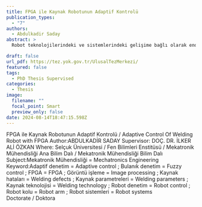 ```yaml
---
title: FPGA ile Kaynak Robotunun Adaptif Kontrolü
publication_types:
  - "7"
authors:
  - Abdulkadir Saday
abstract: >
  Robot teknolojilerindeki ve sistemlerindeki gelişime bağlı olarak endüstride, insanlar için tehlikeli ve yorucu olan işler için robotlar tercih edilmeye başlanılmıştır. Bunlardan en yaygın olanı, otomotiv, ev gereçleri, savunma sanayi, medikal ve havacılık gibi uygulama alanları olan kaynak robotlarıdır. Kaynak robotları, kaynak uygulamalarını otomatikleştirmekle beraber, üreticiye hız, zaman ve güvenlik kazandırmaktadır. Ağır görev döngülerini, değişmez ve kesintisiz yapıda sürdürebilmektedirler. Ancak kaynak işleminin otomatikleştirilmesi insan kontrolünde olmamasından dolayı, oluşabilecek hatalara karşı denetimsiz bir süreci ortaya çıkarmaktadır. Mevcut kaynak robotları, bir operatör tarafından programlanmakta ve kaynak işlemi operatör tarafından belirlenen parametrelere bağlı olarak yapılmaktadır. Ayrıca kaynak yolunun programlanması esnasındaki ölçümlerde hassasiyetin sürdürülememesi, hataların oluşabilmesine neden olmaktadır. Kaynak esnasında, malzeme çarpılması, ark üflemesi gibi bilinen kaynak sorunlarına karşı kaynak robotu sistemleri tepkisizdir. Parametrelerin sisteme önceden yüklenmesi ve gerçek zamanlı bir denetim yapısının olmaması, kaynak esnasında oluşabilecek hatalara karşı kaynak robotlarını denetimsiz kılmaktadır. Bu durum iş, zaman, üretkenlik ve maddi kayıplara neden olmaktadır. Literatürde kaynak robotlarıyla yapılan kaynak işlemleri sonrasında farklı kalite ölçüm ve değerlendirme sistemleri önerilmiştir. Ancak bu sistemlerde, kaynak kalitesinin ölçümü sağlanmış, hataya karşı bir denetim sistemi geliştirilmemiştir. Bununla birlikte, kaynak yolunun otomatik belirlenmesine ait gerçek zamanlı bir kontrol mekanizmasına ihtiyaç bulunmaktadır. Bu tez çalışmasında, kaynak robotları tarafından yapılan kaynak işlerinde, hataların oluşmadan önce önlenmesini sağlamak, programlama sürecini otomatikleştirmek ve adaptif bir kontrol yapısı sağlamak amacıyla gerçek zamanlı bir sistem önerilmektedir. Önerilen sistemin görüntü işleme ve anlık denetim için gerekli olan hesaplama yükünden dolayı paralel işlem yapabilme ve çoklu görevlere anlık cevap verebilme gibi avantajları nedeniyle Alan Programlanabilir Kapı Dizileri (FPGA) üzerinde uygulanmıştır. Bir kamera ve lazer modül kullanılarak alınan veriler, görüntü işleme teknikleri ile işlenerek kaynak yolunun belirlenmesi sağlanmıştır. Elde edilen veriler adaptif bulanık mantık denetleyiciye giriş bilgileri olarak aktarılmıştır. Geliştirilen denetleyici yapısı ile kaynak robotları için bir adaptif hız kontrol ve kaynak yolu takip sistemi elde edilmiştir. Yapılan deneysel çalışmalarla, geliştirilen sistemin bir prototip üzerinde kaynak yolu geometrisini başarıyla belirleyebildiği ve kaynak yolunu takip edebildiği sonucuna ulaşılmıştır.

draft: false
url_pdf: https://tez.yok.gov.tr/UlusalTezMerkezi/
featured: false
tags:
  - PhD Thesis Supervised
categories:
  - Thesis
image:
  filename: ""
  focal_point: Smart
  preview_only: false
date: 2024-08-14T18:47:15.598Z
---
```

FPGA ile Kaynak Robotunun Adaptif Kontrolü / Adaptive Control Of Welding Robot with FPGA
Author:ABDULKADİR SADAY
Supervisor: DOÇ. DR. İLKER ALİ ÖZKAN
Where: Selçuk Üniversitesi / Fen Bilimleri Enstitüsü / Mekatronik Mühendisliği Ana Bilim Dalı / Mekatronik Mühendisliği Bilim Dalı
Subject:Mekatronik Mühendisliği = Mechatronics Engineering
Keyword:Adaptif denetim = Adaptive control ; Bulanık denetim = Fuzzy control ; FPGA = FPGA ; Görüntü işleme = Image processing ; Kaynak hataları = Welding defects ; Kaynak parametreleri = Welding parameters ; Kaynak teknolojisi = Welding technology ; Robot denetim = Robot control ; Robot kolu = Robot arm ; Robot sistemleri = Robot systems\
Doctorate / Doktora
